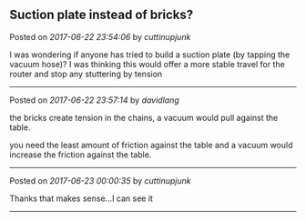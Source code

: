 ## Suction plate instead of bricks?
Posted on *2017-06-22 23:54:06* by *cuttinupjunk*

I was wondering if anyone has tried to build a suction plate (by tapping the vacuum hose)? I was thinking this would offer a more stable travel for the router and stop any stuttering by tension

---

Posted on *2017-06-22 23:57:14* by *davidlang*

the bricks create tension in the chains, a vacuum would pull against the table.

you need the least amount of friction against the table and a vacuum would increase the friction against the table.

---

Posted on *2017-06-23 00:00:35* by *cuttinupjunk*

Thanks that makes sense...I can see it

---

